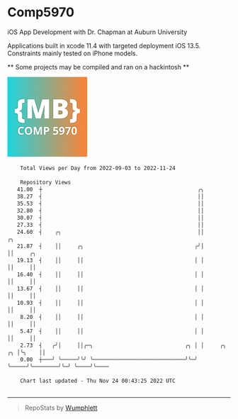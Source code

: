 # Comp5970
iOS App Development with Dr. Chapman at Auburn University

Applications built in xcode 11.4 with targeted deployment iOS 13.5.
Constraints mainly tested on iPhone models.

** Some projects may be compiled and ran on a hackintosh **

![App Icon](https://github.com/MatthewBentz/Comp5970/blob/master/Assignment1a-mlb0119/Assignment1a-mlb0119/Assets.xcassets/AppIcon.appiconset/180.png)

```
    Total Views per Day from 2022-09-03 to 2022-11-24

    Repository Views
   41.00  ┼                                                 ╭╮
   38.27  ┤                                                 ││
   35.53  ┤                                                 ││
   32.80  ┤                                                 ││
   30.07  ┤                                                 ││
   27.33  ┤                                                 ││
   24.60  ┤    ╭╮                                           ││                  ╭╮
   21.87  ┤    ││     ╭╮                                   ╭╯│                  ││     ╭╮
   19.13  ┤    ││     ││                                   │ │                  ││     ││
   16.40  ┤    ││     ││                                   │ │                  ││     ││
   13.67  ┤    ││     ││                                   │ │                  ││     ││
   10.93  ┤    ││     ││                                   │ │                  ││     ││
    8.20  ┤    ││     ││                                   │ │                  ││     ││
    5.47  ┤    ││     ││                                   │ │                  ││     ││
    2.73  ┤   ╭╯│     ││╭─╮                             ╭╮ │ │     ╭╮        ╭╮ │╰╮    ││
    0.00  ┼───╯ ╰─────╯╰╯ ╰─────────────────────────────╯╰─╯ ╰─────╯╰────────╯╰─╯ ╰────╯╰────

    Chart last updated - Thu Nov 24 00:43:25 2022 UTC
    
```

---

> RepoStats by [Wumphlett](https://github.com/Wumphlett)
